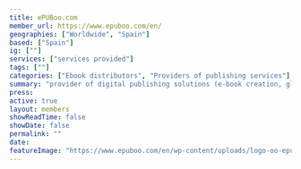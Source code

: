 ```yaml
---
title: ePUBoo.com
member_url: https://www.epuboo.com/en/
geographies: ["Worldwide", "Spain"]
based: ["Spain"]
ig: [""] 
services: ["services provided"] 
tags: [""]
categories: ["Ebook distributors", "Providers of publishing services"]
summary: "provider of digital publishing solutions (e-book creation, global distribution, ONIX metadata generator, accessibility specialists)"
press:
active: true
layout: members
showReadTime: false
showDate: false
permalink: ""
date: 
featureImage: "https://www.epuboo.com/en/wp-content/uploads/logo-oo-epuboo-large.jpg"
---
```

